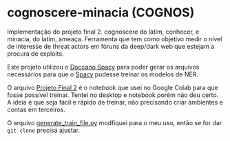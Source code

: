 # cognoscere-minacia (COGNOS)

Implementação do projeto final 2. cognoscere do latim, conhecer, e minacia, do latim, ameaça. Ferramenta que tem como objetivo medir o nível de interesse de threat actors em fóruns da deep/dark web que estejam a procura de exploits.

Este projeto utilizou o [Doccano Spacy](https://github.com/FieteO/doccano_spacy) para poder gerar os arquivos necessários para que o [Spacy](https://github.com/explosion/spaCy) pudesse treinar os modelos de NER.

O arquivo [Projeto Final 2](https://github.com/SubaruSama/COGNOS/blob/main/Projeto%20Final%202.ipynb) é o notebook que usei no Google Colab para que fosse possível treinar. Tentei no desktop e notebook porém não deu certo. A ideia é que seja fácil e rápido de treinar, não precisando criar ambientes e contas em terceiros.

O arquivo [generate_train_file.py](https://github.com/SubaruSama/COGNOS/blob/main/generate_train_file.py) modfiquei para o meu uso, então se for dar `git clone` precisa ajustar.
